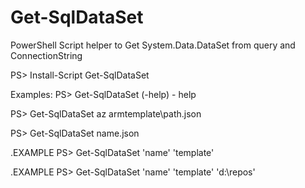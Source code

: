 # Get-SqlDataSet

PowerShell Script helper to Get System.Data.DataSet from query and ConnectionString

PS> Install-Script Get-SqlDataSet

Examples:
PS> Get-SqlDataSet (-help) - help

PS> Get-SqlDataSet az armtemplate\path.json

PS> Get-SqlDataSet name.json

.EXAMPLE
PS> Get-SqlDataSet 'name' 'template'

.EXAMPLE
PS> Get-SqlDataSet 'name' 'template' 'd:\repos'
